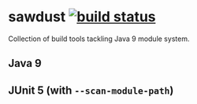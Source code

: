 # sawdust [![build status](https://travis-ci.org/sormuras/sawdust.svg?branch=master)](https://travis-ci.org/sormuras/sawdust)
Collection of build tools tackling Java 9 module system.

## Java 9

## JUnit 5 (with `--scan-module-path`)
